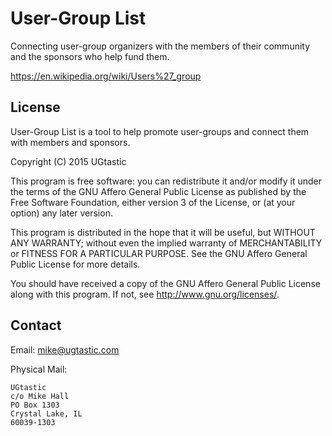 # User-Group List

Connecting user-group organizers with the members of their community and the sponsors who help fund them.

https://en.wikipedia.org/wiki/Users%27_group

## License

User-Group List is a tool to help promote user-groups and connect them with members and sponsors.

Copyright (C) 2015 UGtastic

This program is free software: you can redistribute it and/or modify
it under the terms of the GNU Affero General Public License as
published by the Free Software Foundation, either version 3 of the
License, or (at your option) any later version.

This program is distributed in the hope that it will be useful,
but WITHOUT ANY WARRANTY; without even the implied warranty of
MERCHANTABILITY or FITNESS FOR A PARTICULAR PURPOSE.  See the
GNU Affero General Public License for more details.

You should have received a copy of the GNU Affero General Public License
along with this program.  If not, see <http://www.gnu.org/licenses/>.

## Contact

Email: mike@ugtastic.com

Physical Mail:

    UGtastic
    c/o Mike Hall
    PO Box 1303
    Crystal Lake, IL
    60039-1303

